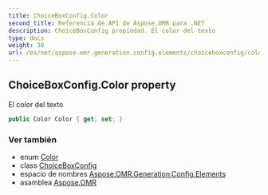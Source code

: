 ```yaml
---
title: ChoiceBoxConfig.Color
second_title: Referencia de API de Aspose.OMR para .NET
description: ChoiceBoxConfig propiedad. El color del texto
type: docs
weight: 30
url: /es/net/aspose.omr.generation.config.elements/choiceboxconfig/color/
---
```

## ChoiceBoxConfig.Color property

El color del texto

```csharp
public Color Color { get; set; }
```

### Ver también

* enum [Color](../../../aspose.omr.generation/color/)
* class [ChoiceBoxConfig](../)
* espacio de nombres [Aspose.OMR.Generation.Config.Elements](../../choiceboxconfig/)
* asamblea [Aspose.OMR](../../../)


